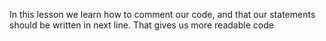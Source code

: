 In this lesson we learn how to comment our code, and that our statements should be written in next line. That gives us more readable code 

